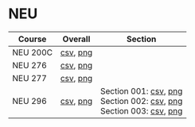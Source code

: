 # NEU

| Course | Overall | Section |
| ------ | ------- | ------- |
| NEU 200C | [csv](https://github.com/UCSD-Historical-Enrollment-Data/2024Spring/blob/main/overall/NEU%20200C.csv), [png](https://raw.githubusercontent.com/UCSD-Historical-Enrollment-Data/2024Spring/main/plot_overall/NEU%20200C.png) |  |
| NEU 276 | [csv](https://github.com/UCSD-Historical-Enrollment-Data/2024Spring/blob/main/overall/NEU%20276.csv), [png](https://raw.githubusercontent.com/UCSD-Historical-Enrollment-Data/2024Spring/main/plot_overall/NEU%20276.png) |  |
| NEU 277 | [csv](https://github.com/UCSD-Historical-Enrollment-Data/2024Spring/blob/main/overall/NEU%20277.csv), [png](https://raw.githubusercontent.com/UCSD-Historical-Enrollment-Data/2024Spring/main/plot_overall/NEU%20277.png) |  |
| NEU 296 | [csv](https://github.com/UCSD-Historical-Enrollment-Data/2024Spring/blob/main/overall/NEU%20296.csv), [png](https://raw.githubusercontent.com/UCSD-Historical-Enrollment-Data/2024Spring/main/plot_overall/NEU%20296.png) | Section 001: [csv](https://github.com/UCSD-Historical-Enrollment-Data/2024Spring/blob/main/section/NEU%20296_001.csv), [png](https://raw.githubusercontent.com/UCSD-Historical-Enrollment-Data/2024Spring/main/plot_section/NEU%20296_001.png)<br>Section 002: [csv](https://github.com/UCSD-Historical-Enrollment-Data/2024Spring/blob/main/section/NEU%20296_002.csv), [png](https://raw.githubusercontent.com/UCSD-Historical-Enrollment-Data/2024Spring/main/plot_section/NEU%20296_002.png)<br>Section 003: [csv](https://github.com/UCSD-Historical-Enrollment-Data/2024Spring/blob/main/section/NEU%20296_003.csv), [png](https://raw.githubusercontent.com/UCSD-Historical-Enrollment-Data/2024Spring/main/plot_section/NEU%20296_003.png) |
